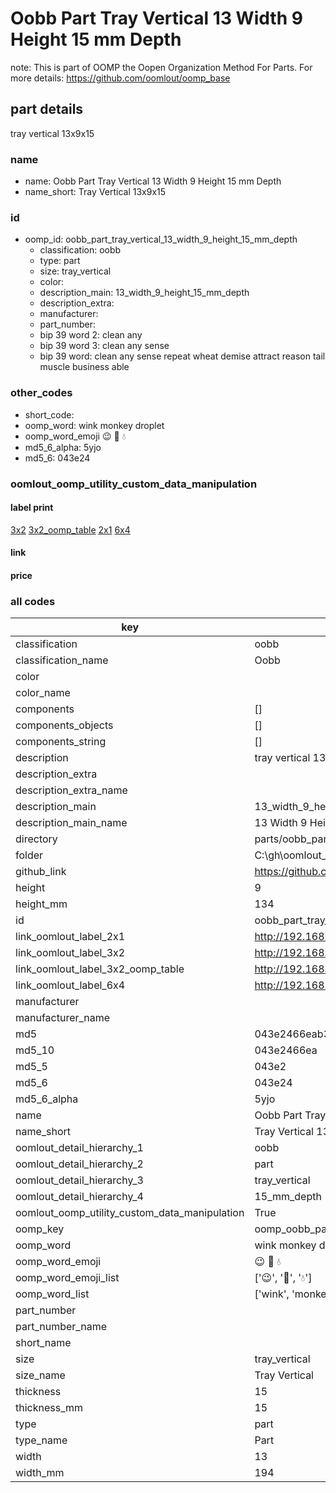 # Oobb Part Tray Vertical 13 Width 9 Height 15 mm Depth  

note: This is part of OOMP the Oopen Organization Method For Parts. For more details: https://github.com/oomlout/oomp_base

##  part details
  



tray vertical 13x9x15



### name
* name: Oobb Part Tray Vertical 13 Width 9 Height 15 mm Depth
* name_short: Tray Vertical 13x9x15 
### id
* oomp_id: oobb_part_tray_vertical_13_width_9_height_15_mm_depth
  * classification: oobb
  * type: part
  * size: tray_vertical
  * color: 
  * description_main: 13_width_9_height_15_mm_depth
  * description_extra: 
  * manufacturer: 
  * part_number: 
  * bip 39 word 2: clean any
  * bip 39 word 3: clean any sense
  * bip 39 word: clean any sense repeat wheat demise attract reason tail muscle business able

### other_codes
* short_code: 
* oomp_word: wink monkey droplet
* oomp_word_emoji :wink: :monkey: :droplet:
* md5_6_alpha: 5yjo
* md5_6: 043e24






### oomlout_oomp_utility_custom_data_manipulation
#### label print
[3x2](http://192.168.1.245:1112/?label=oomp%205yjo)
[3x2_oomp_table](http://192.168.1.108:1112/?label=oomp%205yjo)
[2x1](http://192.168.1.242:1112/?label=oomp%205yjo)
[6x4](http://192.168.1.55:1112/?label=oomp%205yjo)    

#### link

                              

#### price







### all codes 
| key | value |  
| --- | --- |  
| classification | oobb |  
| classification_name | Oobb |  
| color |  |  
| color_name |  |  
| components | [] |  
| components_objects | [] |  
| components_string | [] |  
| description | tray vertical 13x9x15 |  
| description_extra |  |  
| description_extra_name |  |  
| description_main | 13_width_9_height_15_mm_depth |  
| description_main_name | 13 Width 9 Height 15 mm Depth |  
| directory | parts/oobb_part_tray_vertical_13_width_9_height_15_mm_depth |  
| folder | C:\gh\oomlout_oobb_version_4_generated_parts\parts\oobb_part_tray_vertical_13_width_9_height_15_mm_depth |  
| github_link | https://github.com/oomlout/oomlout_oomp_part_src/tree/main/parts/oobb_part_tray_vertical_13_width_9_height_15_mm_depth |  
| height | 9 |  
| height_mm | 134 |  
| id | oobb_part_tray_vertical_13_width_9_height_15_mm_depth |  
| link_oomlout_label_2x1 | http://192.168.1.242:1112/?label=oomp%205yjo |  
| link_oomlout_label_3x2 | http://192.168.1.245:1112/?label=oomp%205yjo |  
| link_oomlout_label_3x2_oomp_table | http://192.168.1.108:1112/?label=oomp%205yjo |  
| link_oomlout_label_6x4 | http://192.168.1.55:1112/?label=oomp%205yjo |  
| manufacturer |  |  
| manufacturer_name |  |  
| md5 | 043e2466eab301d8e97cfb6b87828952 |  
| md5_10 | 043e2466ea |  
| md5_5 | 043e2 |  
| md5_6 | 043e24 |  
| md5_6_alpha | 5yjo |  
| name | Oobb Part Tray Vertical 13 Width 9 Height 15 mm Depth |  
| name_short | Tray Vertical 13x9x15  |  
| oomlout_detail_hierarchy_1 | oobb |  
| oomlout_detail_hierarchy_2 | part |  
| oomlout_detail_hierarchy_3 | tray_vertical |  
| oomlout_detail_hierarchy_4 | 15_mm_depth |  
| oomlout_oomp_utility_custom_data_manipulation | True |  
| oomp_key | oomp_oobb_part_tray_vertical_13_width_9_height_15_mm_depth |  
| oomp_word | wink monkey droplet |  
| oomp_word_emoji | :wink: :monkey: :droplet: |  
| oomp_word_emoji_list | [':wink:', ':monkey:', ':droplet:'] |  
| oomp_word_list | ['wink', 'monkey', 'droplet'] |  
| part_number |  |  
| part_number_name |  |  
| short_name |  |  
| size | tray_vertical |  
| size_name | Tray Vertical |  
| thickness | 15 |  
| thickness_mm | 15 |  
| type | part |  
| type_name | Part |  
| width | 13 |  
| width_mm | 194 |  
